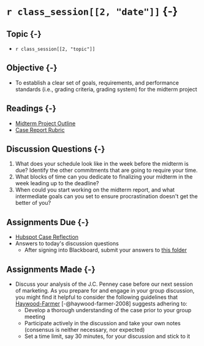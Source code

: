 # `r class_session[[2, "date"]]` {-}

## Topic {-}

- `r class_session[[2, "topic"]]`

## Objective {-}

- To establish a clear set of goals, requirements, and performance standards 
(i.e., grading criteria, grading system) for the midterm project

## Readings {-}

- [Midterm Project Outline][]  
- [Case Report Rubric][]

## Discussion Questions {-}

1. What does your schedule look like in the week before the midterm is due?
Identify the other commitments that are going to require your time.  
2. What blocks of time can you dedicate to finalizing your midterm in the week
leading up to the deadline?  
3. When could you start working on the midterm report, and what intermediate
goals can you set to ensure procrastination doesn't get the better of you?

## Assignments Due {-}

- [Hubspot Case Reflection][hubspot-case-reflection]  
- Answers to today's discussion questions
    - After signing into Blackboard, submit your answers to [this
    folder][discussion-questions-submission-02]

## Assignments Made {-}

- Discuss your analysis of the J.C. Penney case before our next session of
marketing. As you prepare for and engage in your group discussion, you might
find it helpful to consider the following guidelines that
[Haywood-Farmer][haywood-farmer-2008] [-@haywood-farmer-2008] suggests adhering
to:
    + Develop a thorough understanding of the case prior to your group meeting  
    + Participate actively in the discussion and take your own notes (consensus
    is neither necessary, nor expected)
    + Set a time limit, say 30 minutes, for your discussion and stick to it
    
[case report rubric]: https://github.com/jeffboichuk/ice-marketing/raw/master/files/generating-market-intelligence/rubric-for-case-reports.pdf
[Midterm Project Outline]: https://boichuk.commerce.virginia.edu/hydration-brand-x.html
[haywood-farmer-2008]: https://www.johnson.cornell.edu/wp-content/uploads/sites/3/2019/06/Intro-Case-Method-2.pdf
[discussion-questions-submission-02]: https://blackboard.comm.virginia.edu/webapps/assignment/uploadAssignment?content_id=_222295_1&course_id=_3945_1
[hubspot-case-reflection]: https://forms.gle/NtDJnoZD7U2hDnXd6